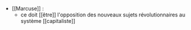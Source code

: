 - [[Marcuse]] :
	-  ce doit [[être]] l'opposition des nouveaux sujets révolutionnaires au système [[capitaliste]]
